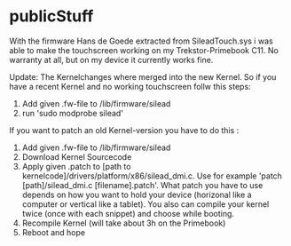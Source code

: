 # publicStuff

With the firmware Hans de Goede extracted from SileadTouch.sys i was able to make the touchscreen 
working on my Trekstor-Primebook C11. 
No warranty at all, but on my device it currently works fine.

Update: 
The Kernelchanges where merged into the new Kernel.
So if you have a recent Kernel and no working touchscreen follw this steps:
1. Add given .fw-file to /lib/firmware/silead
2. run 'sudo modprobe silead'

If you want to patch an old Kernel-version you have to do this :
1. Add given .fw-file to /lib/firmware/silead
2. Download Kernel Sourcecode
3. Apply given .patch to [path to kernelcode]/drivers/platform/x86/silead_dmi.c.
   Use for example 'patch [path]/silead_dmi.c [filename].patch'.
   What patch you have to use depends on how you want to hold your device (horizonal like a computer or vertical like a tablet).
   You also can compile your kernel twice (once with each snippet) and choose while booting.
4. Recompile Kernel (will take about 3h on the Primebook)
5. Reboot and hope
